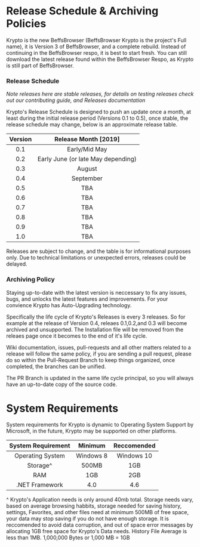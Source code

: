 # Release Schedule & Archiving Policies

Krypto is the new BeffsBrowser (BeffsBrowser Krypto is the project's Full name), it is Version 3 of BeffsBrowser, and a complete rebuild. Instead of continuing in the BeffsBrowser respo, it is best to start fresh. You can still download the latest release found within the BeffsBrowser Respo, as Krypto is still part of BeffsBrowser. 



### Release Schedule 

*Note releases here are stable releases, for details on testing releases check out our contributing guide, and Releases documentation*

Krypto's Release Schedule is designed to push an update once a month, at least during the initial release period (Versions 0.1 to 0.5), once stable, the release schedule may change, below is an approximate release table. 

| Version | Release Month [2019] |
|:-------:|:--------------------:|
|   0.1   |      Early/Mid May      |
|   0.2   | Early June (or late May depending) |
|   0.3   |        August        |
|   0.4   |       September      |
|   0.5   |          TBA         |
|   0.6   |          TBA         |
|   0.7   |          TBA         |
|   0.8   |          TBA         |
|   0.9   |          TBA         |
|   1.0   |          TBA         |




Releases are subject to change, and the table is for informational purposes only. Due to technical limitations or unexpected errors, releases could be delayed. 


### Archiving Policy 

Staying up-to-date with the latest version is neccessary to fix any issues, bugs, and unlocks the latest features and improvements. For your convience Krypto has Auto-Upgrading technology. 

Specifically the life cycle of Krypto's Releases is every 3 releases. So for example at the release of Version 0.4, releaes 0.1,0.2,and 0.3 will become archived and unsupported. The Installation file will be removed from the releaes page once it becomes to the end of it's life cycle. 

Wiki documentation, issues, pull-requests and all other matters related to a release will follow the same policy, if you are sending a pull request, please do so within the Pull-Request Branch to keep things organized, once completed, the branches can be unified. 

The PR Branch is updated in the same life cycle principal, so you will always have an up-to-date copy of the source code. 



# System Requirements

System requirements for Krypto is dynamic to Operating System Support by Microsoft, in the future, Krypto may be supported on other platforms. 

| System Requirement | Minimum  | Reccomended |
|:------------------:|:--------:|:-----------:|
|  Operating System  |   Windows  8    |  Windows    10     |
|      Storage^      |   500MB  |     1GB     |
|         RAM        |    1GB   |     2GB     |
|   .NET Framework   |    4.0   |     4.6     |


^ Krypto's Application needs is only around 40mb total. Storage needs vary, based on average browsing habbits, storage needed for saving history, settings, Favorites, and other files need at minimum 500MB of free space, your data may stop saving if you do not have enough storage. It is reccomended to avoid data corruption, and out of space error messages by allocating 1GB free space for Krypto's Data needs. History File Average is less than 1MB. 1,000,000 Bytes or 1,000 MB = 1GB 
